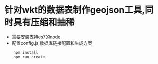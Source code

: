 # 针对wkt的数据表制作geojson工具,同时具有压缩和抽稀

- 需要安装支持es7的[node](http://nodejs.cn/download/)
- 配置config.js,数据库链接配置和生成方案
```
    npm install
    npm run create
```
